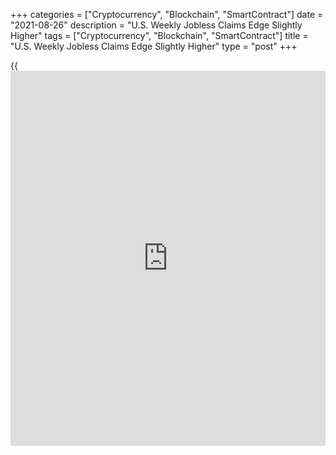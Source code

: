 +++
categories = ["Cryptocurrency", "Blockchain", "SmartContract"]
date = "2021-08-26"
description = "U.S. Weekly Jobless Claims Edge Slightly Higher"
tags = ["Cryptocurrency", "Blockchain", "SmartContract"]
title = "U.S. Weekly Jobless Claims Edge Slightly Higher"
type = "post"
+++

{{<iframe id="large-banner" src="https://www.bounty.group/#slide=16.0" width="100%" height="600" scrolling="no" style="border: 0px solid rgb(216, 221, 230); border-radius: 3px;">}}

First-time claims for U.S. unemployment benefits edged slightly higher
in the week ended August 21st, according to a report released by the
Labor Department on Thursday.

The report said initial jobless claims inched up to 353,000, an increase
of 4,000 from the previous week's revised level of 349,000.

Economists had expected jobless claims to tick up to 350,000 from the
348,000 originally reported for the previous week.

Meanwhile, the Labor Department said the less volatile four-week moving
average fell to 366,500, a decrease of 11,500 from the previous week's
revised average of 378,000.

With the decrease, the four-week moving average dropped to its lowest
level since hitting 225,500 in the week ended March 14, 2020.

The report also said continuing claims, a reading on the number of
people receiving ongoing unemployment assistance, edged down by 3,000 to
2.862 million in the week ended August 14th.

The four-week moving average of continuing claims also slid to
2,901,500, a decrease of 108,500 from the previous week's revised
average of 3,010,000.

"We don't expect the end of emergency benefits to lead to an immediate
jump in employment," said Nancy Vanden Houten, Lead Economist at Oxford
Economics.

She added, "In the near-term other factors -- including the course of
the Delta variant of the [coronavirus][1] and access to child care -
will probably have a bigger impact on the labor market."

Next Friday, the Labor Department is scheduled to release its more
closely watched report on the employment situation in the month of
August.

For comments and feedback [contact](https://www.playgroundfx.com/contact/): editorial@rtt[news](https://www.letsplayfx.com/blog/forex-news-website/).com

[Economic News][2]

 **What parts of the world are seeing the best (and worst) economic
performances lately? Click[here][3] to check out our [Econ Scorecard][3]
and find out! See up-to-the-moment [ranking](https://www.playgroundfx.com/blog/crypto-exchange-ranking/)s for the best and worst
performers in [GDP][3], [unemployment rate][4], [inflation][5] and much
more.**

   1. www.rtt[news](https://www.letsplayfx.com/blog/forex-news-website/).com/list/coronavirus.aspx
   2. www.rtt[news](https://www.letsplayfx.com/blog/forex-news-website/).com/Content/EconomicNews.aspx
   3. www.rtt[news](https://www.letsplayfx.com/blog/forex-news-website/).com/economic-scorecard/world-rank/GDP/highest-performance.aspx
   4. www.rtt[news](https://www.letsplayfx.com/blog/forex-news-website/).com/economic-scorecard/world-rank/unemployment-rate/lowest-performance.aspx
   5. www.rtt[news](https://www.letsplayfx.com/blog/forex-news-website/).com/economic-scorecard/world-rank/CPI/highest-performance.aspx